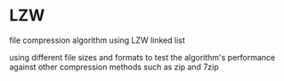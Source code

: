 # LZW
file compression algorithm using LZW linked list

using different file sizes and formats to test the algorithm's performance against other compression methods such as zip and 7zip
